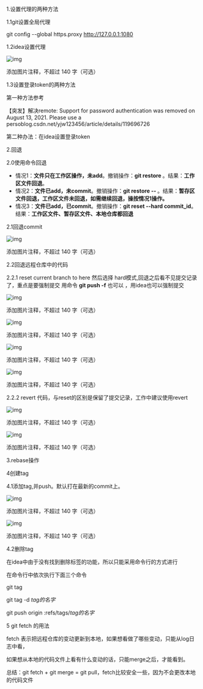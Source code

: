 1.设置代理的两种方法

1.1git设置全局代理

git config --global https.proxy http://127.0.0.1:1080

1.2idea设置代理

![img](https://picx.zhimg.com/80/v2-2f4f9bdd8b2537144dad800a6a8d8a21_720w.png?source=d16d100b)





添加图片注释，不超过 140 字（可选）

1.3设置登录token的两种方法

第一种方法参考  

【突发】解决remote: Support for password authentication was removed on August 13, 2021. Please use a persoblog.csdn.net/yjw123456/article/details/119696726

第二种办法：在idea设置登录token

2.回退

2.0使用命令回退

- 情况1：**文件只在工作区操作，未add**。撤销操作：**git restore <file>**。结果：**工作区文件回退**。
- 情况2：**文件已add，未commit**。撤销操作：**git restore -- <file>**。结果：**暂存区文件回退，工作区文件未回退，如需继续回退，操按情况1操作。**
- 情况3：**文件已add，已commit**。撤销操作：**git reset --hard commit_id**。结果：**工作区文件、暂存区文件、本地仓库都回退**

2.1回退commit

![img](https://pica.zhimg.com/80/v2-9e83214a3d18308bd84f8cd0f1340fe2_720w.png?source=d16d100b)





添加图片注释，不超过 140 字（可选）

2.2回退远程仓库中的代码

2.2.1 reset current branch to here 然后选择 hard模式,回退之后看不见提交记录了，重点是要强制提交 用命令  **git push -f**    也可以 ，用idea也可以强制提交

![img](https://pica.zhimg.com/80/v2-a3bfd2d114fb50d4b095f829bbdb30c0_720w.png?source=d16d100b)





添加图片注释，不超过 140 字（可选）

![img](https://pic1.zhimg.com/80/v2-bac92c14db337ab41e39e3eb033f1b67_720w.png?source=d16d100b)





添加图片注释，不超过 140 字（可选）

![img](https://picx.zhimg.com/80/v2-386d2bf9d63469a4d492b9c4d9c6353b_720w.png?source=d16d100b)





添加图片注释，不超过 140 字（可选）

![img](https://picx.zhimg.com/80/v2-3126cbd14760eb28da5b7b2cfa113bb6_720w.png?source=d16d100b)





添加图片注释，不超过 140 字（可选）

2.2.2 revert 代码，与reset的区别是保留了提交记录，工作中建议使用revert

![img](https://picx.zhimg.com/80/v2-0659674532c8a9eced26d70075b96614_720w.png?source=d16d100b)





添加图片注释，不超过 140 字（可选）

![img](https://picx.zhimg.com/80/v2-a41ec0b30b0a6032cdcd265cdf0d36a6_720w.png?source=d16d100b)





添加图片注释，不超过 140 字（可选）

3.rebase操作

4创建tag

4.1添加tag,并push。默认打在最新的commit上。

![img](https://picx.zhimg.com/80/v2-024ab7d53e1be3878ce103a8fd87278c_720w.png?source=d16d100b)





添加图片注释，不超过 140 字（可选）

![img](https://picx.zhimg.com/80/v2-a1ea26c2ffb622ff9469531b400cfb0e_720w.png?source=d16d100b)





添加图片注释，不超过 140 字（可选）

4.2删除tag

在idea中由于没有找到删除标签的功能，所以只能采用命令行的方式进行

在命令行中依次执行下面三个命令

git tag

git tag -d *tag的名字*

git push origin :refs/tags/*tag的名字*

5 git fetch 的用法

fetch 表示把远程仓库的变动更新到本地，如果想看做了哪些变动，只能从log日志中看，

如果想从本地的代码文件上看有什么变动的话，只能merge之后，才能看到。

总结：git fetch + git merge = git pull，fetch比较安全一些，因为不会更改本地的代码文件